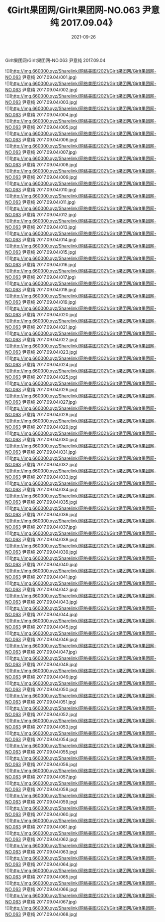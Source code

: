 ﻿---
layout: post
title:  《Girlt果团网/Girlt果团网-NO.063 尹意纯 2017.09.04》
date:   2021-09-26
img: http://img.660000.xyz/Sharelink/网络美图/2021/Girlt果团网/Girlt果团网-NO.063 尹意纯 2017.09.04/000.jpg
categories: [美女, 清纯, 唯美]
---

Girlt果团网/Girlt果团网-NO.063 尹意纯 2017.09.04

 ![](http://img.660000.xyz/Sharelink/网络美图/2021/Girlt果团网/Girlt果团网-NO.063 尹意纯 2017.09.04/001.jpg) <br>![](http://img.660000.xyz/Sharelink/网络美图/2021/Girlt果团网/Girlt果团网-NO.063 尹意纯 2017.09.04/002.jpg) <br>![](http://img.660000.xyz/Sharelink/网络美图/2021/Girlt果团网/Girlt果团网-NO.063 尹意纯 2017.09.04/003.jpg) <br>![](http://img.660000.xyz/Sharelink/网络美图/2021/Girlt果团网/Girlt果团网-NO.063 尹意纯 2017.09.04/004.jpg) <br>![](http://img.660000.xyz/Sharelink/网络美图/2021/Girlt果团网/Girlt果团网-NO.063 尹意纯 2017.09.04/005.jpg) <br>![](http://img.660000.xyz/Sharelink/网络美图/2021/Girlt果团网/Girlt果团网-NO.063 尹意纯 2017.09.04/006.jpg) <br>![](http://img.660000.xyz/Sharelink/网络美图/2021/Girlt果团网/Girlt果团网-NO.063 尹意纯 2017.09.04/007.jpg) <br>![](http://img.660000.xyz/Sharelink/网络美图/2021/Girlt果团网/Girlt果团网-NO.063 尹意纯 2017.09.04/008.jpg) <br>![](http://img.660000.xyz/Sharelink/网络美图/2021/Girlt果团网/Girlt果团网-NO.063 尹意纯 2017.09.04/009.jpg) <br>![](http://img.660000.xyz/Sharelink/网络美图/2021/Girlt果团网/Girlt果团网-NO.063 尹意纯 2017.09.04/010.jpg) <br>![](http://img.660000.xyz/Sharelink/网络美图/2021/Girlt果团网/Girlt果团网-NO.063 尹意纯 2017.09.04/011.jpg) <br>![](http://img.660000.xyz/Sharelink/网络美图/2021/Girlt果团网/Girlt果团网-NO.063 尹意纯 2017.09.04/012.jpg) <br>![](http://img.660000.xyz/Sharelink/网络美图/2021/Girlt果团网/Girlt果团网-NO.063 尹意纯 2017.09.04/013.jpg) <br>![](http://img.660000.xyz/Sharelink/网络美图/2021/Girlt果团网/Girlt果团网-NO.063 尹意纯 2017.09.04/014.jpg) <br>![](http://img.660000.xyz/Sharelink/网络美图/2021/Girlt果团网/Girlt果团网-NO.063 尹意纯 2017.09.04/015.jpg) <br>![](http://img.660000.xyz/Sharelink/网络美图/2021/Girlt果团网/Girlt果团网-NO.063 尹意纯 2017.09.04/016.jpg) <br>![](http://img.660000.xyz/Sharelink/网络美图/2021/Girlt果团网/Girlt果团网-NO.063 尹意纯 2017.09.04/017.jpg) <br>![](http://img.660000.xyz/Sharelink/网络美图/2021/Girlt果团网/Girlt果团网-NO.063 尹意纯 2017.09.04/018.jpg) <br>![](http://img.660000.xyz/Sharelink/网络美图/2021/Girlt果团网/Girlt果团网-NO.063 尹意纯 2017.09.04/019.jpg) <br>![](http://img.660000.xyz/Sharelink/网络美图/2021/Girlt果团网/Girlt果团网-NO.063 尹意纯 2017.09.04/020.jpg) <br>![](http://img.660000.xyz/Sharelink/网络美图/2021/Girlt果团网/Girlt果团网-NO.063 尹意纯 2017.09.04/021.jpg) <br>![](http://img.660000.xyz/Sharelink/网络美图/2021/Girlt果团网/Girlt果团网-NO.063 尹意纯 2017.09.04/022.jpg) <br>![](http://img.660000.xyz/Sharelink/网络美图/2021/Girlt果团网/Girlt果团网-NO.063 尹意纯 2017.09.04/023.jpg) <br>![](http://img.660000.xyz/Sharelink/网络美图/2021/Girlt果团网/Girlt果团网-NO.063 尹意纯 2017.09.04/024.jpg) <br>![](http://img.660000.xyz/Sharelink/网络美图/2021/Girlt果团网/Girlt果团网-NO.063 尹意纯 2017.09.04/025.jpg) <br>![](http://img.660000.xyz/Sharelink/网络美图/2021/Girlt果团网/Girlt果团网-NO.063 尹意纯 2017.09.04/026.jpg) <br>![](http://img.660000.xyz/Sharelink/网络美图/2021/Girlt果团网/Girlt果团网-NO.063 尹意纯 2017.09.04/027.jpg) <br>![](http://img.660000.xyz/Sharelink/网络美图/2021/Girlt果团网/Girlt果团网-NO.063 尹意纯 2017.09.04/028.jpg) <br>![](http://img.660000.xyz/Sharelink/网络美图/2021/Girlt果团网/Girlt果团网-NO.063 尹意纯 2017.09.04/029.jpg) <br>![](http://img.660000.xyz/Sharelink/网络美图/2021/Girlt果团网/Girlt果团网-NO.063 尹意纯 2017.09.04/030.jpg) <br>![](http://img.660000.xyz/Sharelink/网络美图/2021/Girlt果团网/Girlt果团网-NO.063 尹意纯 2017.09.04/031.jpg) <br>![](http://img.660000.xyz/Sharelink/网络美图/2021/Girlt果团网/Girlt果团网-NO.063 尹意纯 2017.09.04/032.jpg) <br>![](http://img.660000.xyz/Sharelink/网络美图/2021/Girlt果团网/Girlt果团网-NO.063 尹意纯 2017.09.04/033.jpg) <br>![](http://img.660000.xyz/Sharelink/网络美图/2021/Girlt果团网/Girlt果团网-NO.063 尹意纯 2017.09.04/034.jpg) <br>![](http://img.660000.xyz/Sharelink/网络美图/2021/Girlt果团网/Girlt果团网-NO.063 尹意纯 2017.09.04/035.jpg) <br>![](http://img.660000.xyz/Sharelink/网络美图/2021/Girlt果团网/Girlt果团网-NO.063 尹意纯 2017.09.04/036.jpg) <br>![](http://img.660000.xyz/Sharelink/网络美图/2021/Girlt果团网/Girlt果团网-NO.063 尹意纯 2017.09.04/037.jpg) <br>![](http://img.660000.xyz/Sharelink/网络美图/2021/Girlt果团网/Girlt果团网-NO.063 尹意纯 2017.09.04/038.jpg) <br>![](http://img.660000.xyz/Sharelink/网络美图/2021/Girlt果团网/Girlt果团网-NO.063 尹意纯 2017.09.04/039.jpg) <br>![](http://img.660000.xyz/Sharelink/网络美图/2021/Girlt果团网/Girlt果团网-NO.063 尹意纯 2017.09.04/040.jpg) <br>![](http://img.660000.xyz/Sharelink/网络美图/2021/Girlt果团网/Girlt果团网-NO.063 尹意纯 2017.09.04/041.jpg) <br>![](http://img.660000.xyz/Sharelink/网络美图/2021/Girlt果团网/Girlt果团网-NO.063 尹意纯 2017.09.04/042.jpg) <br>![](http://img.660000.xyz/Sharelink/网络美图/2021/Girlt果团网/Girlt果团网-NO.063 尹意纯 2017.09.04/043.jpg) <br>![](http://img.660000.xyz/Sharelink/网络美图/2021/Girlt果团网/Girlt果团网-NO.063 尹意纯 2017.09.04/044.jpg) <br>![](http://img.660000.xyz/Sharelink/网络美图/2021/Girlt果团网/Girlt果团网-NO.063 尹意纯 2017.09.04/045.jpg) <br>![](http://img.660000.xyz/Sharelink/网络美图/2021/Girlt果团网/Girlt果团网-NO.063 尹意纯 2017.09.04/046.jpg) <br>![](http://img.660000.xyz/Sharelink/网络美图/2021/Girlt果团网/Girlt果团网-NO.063 尹意纯 2017.09.04/047.jpg) <br>![](http://img.660000.xyz/Sharelink/网络美图/2021/Girlt果团网/Girlt果团网-NO.063 尹意纯 2017.09.04/048.jpg) <br>![](http://img.660000.xyz/Sharelink/网络美图/2021/Girlt果团网/Girlt果团网-NO.063 尹意纯 2017.09.04/049.jpg) <br>![](http://img.660000.xyz/Sharelink/网络美图/2021/Girlt果团网/Girlt果团网-NO.063 尹意纯 2017.09.04/050.jpg) <br>![](http://img.660000.xyz/Sharelink/网络美图/2021/Girlt果团网/Girlt果团网-NO.063 尹意纯 2017.09.04/051.jpg) <br>![](http://img.660000.xyz/Sharelink/网络美图/2021/Girlt果团网/Girlt果团网-NO.063 尹意纯 2017.09.04/052.jpg) <br>![](http://img.660000.xyz/Sharelink/网络美图/2021/Girlt果团网/Girlt果团网-NO.063 尹意纯 2017.09.04/053.jpg) <br>![](http://img.660000.xyz/Sharelink/网络美图/2021/Girlt果团网/Girlt果团网-NO.063 尹意纯 2017.09.04/054.jpg) <br>![](http://img.660000.xyz/Sharelink/网络美图/2021/Girlt果团网/Girlt果团网-NO.063 尹意纯 2017.09.04/055.jpg) <br>![](http://img.660000.xyz/Sharelink/网络美图/2021/Girlt果团网/Girlt果团网-NO.063 尹意纯 2017.09.04/056.jpg) <br>![](http://img.660000.xyz/Sharelink/网络美图/2021/Girlt果团网/Girlt果团网-NO.063 尹意纯 2017.09.04/057.jpg) <br>![](http://img.660000.xyz/Sharelink/网络美图/2021/Girlt果团网/Girlt果团网-NO.063 尹意纯 2017.09.04/058.jpg) <br>![](http://img.660000.xyz/Sharelink/网络美图/2021/Girlt果团网/Girlt果团网-NO.063 尹意纯 2017.09.04/059.jpg) <br>![](http://img.660000.xyz/Sharelink/网络美图/2021/Girlt果团网/Girlt果团网-NO.063 尹意纯 2017.09.04/060.jpg) <br>![](http://img.660000.xyz/Sharelink/网络美图/2021/Girlt果团网/Girlt果团网-NO.063 尹意纯 2017.09.04/061.jpg) <br>![](http://img.660000.xyz/Sharelink/网络美图/2021/Girlt果团网/Girlt果团网-NO.063 尹意纯 2017.09.04/062.jpg) <br>![](http://img.660000.xyz/Sharelink/网络美图/2021/Girlt果团网/Girlt果团网-NO.063 尹意纯 2017.09.04/063.jpg) <br>![](http://img.660000.xyz/Sharelink/网络美图/2021/Girlt果团网/Girlt果团网-NO.063 尹意纯 2017.09.04/064.jpg) <br>![](http://img.660000.xyz/Sharelink/网络美图/2021/Girlt果团网/Girlt果团网-NO.063 尹意纯 2017.09.04/065.jpg) <br>![](http://img.660000.xyz/Sharelink/网络美图/2021/Girlt果团网/Girlt果团网-NO.063 尹意纯 2017.09.04/066.jpg) <br>![](http://img.660000.xyz/Sharelink/网络美图/2021/Girlt果团网/Girlt果团网-NO.063 尹意纯 2017.09.04/067.jpg) <br>![](http://img.660000.xyz/Sharelink/网络美图/2021/Girlt果团网/Girlt果团网-NO.063 尹意纯 2017.09.04/068.jpg) <br>